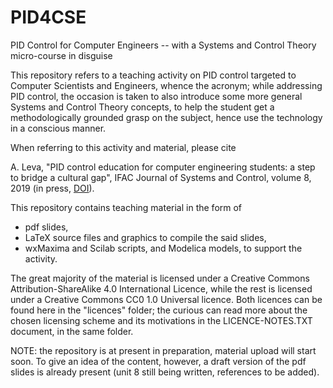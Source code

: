 # PID4CSE
PID Control for Computer Engineers -- with a Systems and Control Theory micro-course in disguise

This repository refers to a teaching activity on PID control targeted to Computer Scientists and Engineers, whence the acronym; while addressing PID control, the occasion is taken to also introduce some more general Systems and Control Theory concepts, to help the student get a methodologically grounded grasp on the subject, hence use the technology in a conscious manner. 

When referring to this activity and material, please cite

A. Leva, "PID control education for computer engineering students: a step to bridge a cultural gap", IFAC Journal of Systems and Control, volume 8, 2019 (in press, [DOI](https://doi.org/10.1016/j.ifacsc.2019.100051)).

This repository contains teaching material in the form of
 - pdf slides,
 - LaTeX source files and graphics to compile the said slides,
 - wxMaxima and Scilab scripts, and Modelica models, to support the activity.

The great majority of the material is licensed under a Creative Commons Attribution-ShareAlike 4.0 International Licence, while the rest is licensed under a Creative Commons CC0 1.0 Universal licence. Both licences can be found here in the "licences" folder; the curious can read more about the chosen licensing scheme and its motivations in the LICENCE-NOTES.TXT document, in the same folder.

NOTE: the repository is at present in preparation, material upload will start soon. To give an idea of the content, however, a draft version of the pdf slides is already present (unit 8 still being written, references to be added).

